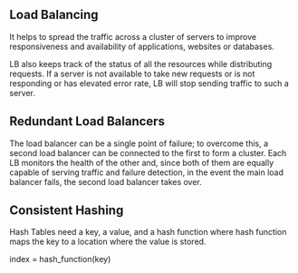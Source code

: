 ## Load Balancing
It helps to spread the traffic across a cluster of servers to improve responsiveness and availability of applications, websites or databases. 

LB also keeps track of the status of all the resources while distributing requests. If a server is not available to take new requests or is not responding or has elevated error rate, LB will stop sending traffic to such a server.

## Redundant Load Balancers
The load balancer can be a single point of failure; to overcome this, a second load balancer can be connected to the first to form a cluster. Each LB monitors the health of the other and, since both of them are equally capable of serving traffic and failure detection, in the event the main load balancer fails, the second load balancer takes over.

## Consistent Hashing
Hash Tables need a key, a value, and a hash function where hash function maps the key to a location where the value is stored.

index = hash_function(key)


